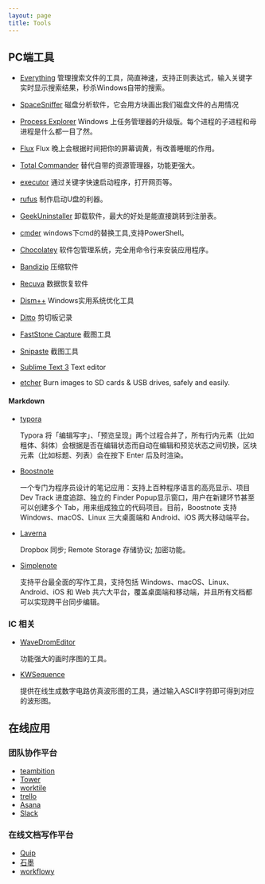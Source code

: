 ```yaml
---
layout: page
title: Tools
---
```


## PC端工具

- [Everything](http://www.voidtools.com/)
  管理搜索文件的工具，简直神速，支持正则表达式，输入关键字实时显示搜索结果，秒杀Windows自带的搜索。

- [SpaceSniffer](http://www.uderzo.it/main_products/space_sniffer/index.html)
  磁盘分析软件，它会用方块画出我们磁盘文件的占用情况

- [Process Explorer](http://download.cnet.com/Process-Explorer/3000-2094_4-10223605.html)
  Windows 上任务管理器的升级版。每个进程的子进程和母进程是什么都一目了然。

- [Flux](https://justgetflux.com/)
  Flux 晚上会根据时间把你的屏幕调黄，有改善睡眠的作用。</p>

- [Total Commander](http://www.ghisler.com/)
  替代自带的资源管理器，功能更强大。

- [executor](http://www.executor.dk/)
  通过关键字快速启动程序，打开网页等。

- [rufus](http://rufus.akeo.ie/)
  制作启动U盘的利器。

- [GeekUninstaller](http://www.geekuninstaller.com/)
  卸载软件，最大的好处是能直接跳转到注册表。

- [cmder](http://cmder.net/)
  windows下cmd的替换工具,支持PowerShell。

- [Chocolatey](https://chocolatey.org/)
  软件包管理系统，完全用命令行来安装应用程序。

- [Bandizip](https://www.bandisoft.com/bandizip/)
  压缩软件

- [Recuva](https://www.piriform.com/recuva/download)
  数据恢复软件

- [Dism++](https://www.chuyu.me/en/index.html)
  Windows实用系统优化工具

- [Ditto](http://ditto-cp.sourceforge.net/)
  剪切板记录

- [FastStone Capture](http://faststone.org/FSCaptureDetail.htm)
  截图工具

- [Snipaste](http://www.snapfiles.com/get/snipaste.html)
  截图工具

- [Sublime Text 3](https://www.sublimetext.com/3)
  Text editor

- [etcher](https://etcher.io/)
  Burn images to SD cards & USB drives, safely and easily.

#### Markdown

- [typora](https://typora.io/)

  Typora 将「编辑写字」、「预览呈现」两个过程合并了，所有行内元素（比如粗体、斜体）会根据是否在编辑状态而自动在编辑和预览状态之间切换，区块元素（比如标题、列表）会在按下 Enter 后及时渲染。

- [Boostnote](https://boostnote.io/)

  一个专门为程序员设计的笔记应用：支持上百种程序语言的高亮显示、项目 Dev Track 进度追踪、独立的 Finder Popup显示窗口，用户在新建环节甚至可以创建多个 Tab，用来组成独立的代码项目。目前，Boostnote 支持 Windows、macOS、Linux 三大桌面端和 Android、iOS 两大移动端平台。

- [Laverna](https://laverna.cc/)

  Dropbox 同步; Remote Storage 存储协议; 加密功能。

- [Simplenote](https://simplenote.com/)

  支持平台最全面的写作工具，支持包括 Windows、macOS、Linux、Android、iOS 和 Web 共六大平台，覆盖桌面端和移动端，并且所有文档都可以实现跨平台同步编辑。

### IC 相关
- [WaveDromEditor](http://wavedrom.com/editor.html)

  功能强大的画时序图的工具。

- [KWSequence](http://kellen.wang/zh/kwsequence-javascript-project/)

  提供在线生成数字电路仿真波形图的工具，通过输入ASCII字符即可得到对应的波形图。

## 在线应用

### 团队协作平台

- [teambition](https://www.teambition.com)
- [Tower](https://tower.im)
- [worktile](https://worktile.com)
- [trello](https://trello.com/)
- [Asana](https://asana.com/)
- [Slack](https://slack.com)

### 在线文档写作平台

- [Quip](https://quip.com/)
- [石墨](https://shimo.im/)
- [workflowy](https://workflowy.com/)